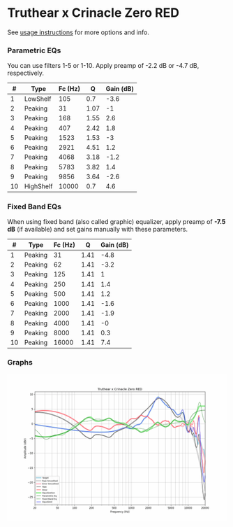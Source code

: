 # Truthear x Crinacle Zero RED
See [usage instructions](https://github.com/jaakkopasanen/AutoEq#usage) for more options and info.

### Parametric EQs
You can use filters 1-5 or 1-10. Apply preamp of -2.2 dB or -4.7 dB, respectively.

|   # | Type      |   Fc (Hz) |    Q |   Gain (dB) |
|-----|-----------|-----------|------|-------------|
|   1 | LowShelf  |       105 | 0.7  |        -3.6 |
|   2 | Peaking   |        31 | 1.07 |        -1   |
|   3 | Peaking   |       168 | 1.55 |         2.6 |
|   4 | Peaking   |       407 | 2.42 |         1.8 |
|   5 | Peaking   |      1523 | 1.53 |        -3   |
|   6 | Peaking   |      2921 | 4.51 |         1.2 |
|   7 | Peaking   |      4068 | 3.18 |        -1.2 |
|   8 | Peaking   |      5783 | 3.82 |         1.4 |
|   9 | Peaking   |      9856 | 3.64 |        -2.6 |
|  10 | HighShelf |     10000 | 0.7  |         4.6 |

### Fixed Band EQs
When using fixed band (also called graphic) equalizer, apply preamp of **-7.5 dB** (if available) and set gains manually with these parameters.

|   # | Type    |   Fc (Hz) |    Q |   Gain (dB) |
|-----|---------|-----------|------|-------------|
|   1 | Peaking |        31 | 1.41 |        -4.8 |
|   2 | Peaking |        62 | 1.41 |        -3.2 |
|   3 | Peaking |       125 | 1.41 |         1   |
|   4 | Peaking |       250 | 1.41 |         1.4 |
|   5 | Peaking |       500 | 1.41 |         1.2 |
|   6 | Peaking |      1000 | 1.41 |        -1.6 |
|   7 | Peaking |      2000 | 1.41 |        -1.9 |
|   8 | Peaking |      4000 | 1.41 |        -0   |
|   9 | Peaking |      8000 | 1.41 |         0.3 |
|  10 | Peaking |     16000 | 1.41 |         7.4 |

### Graphs
![](./Truthear%20x%20Crinacle%20Zero%20RED.png)
